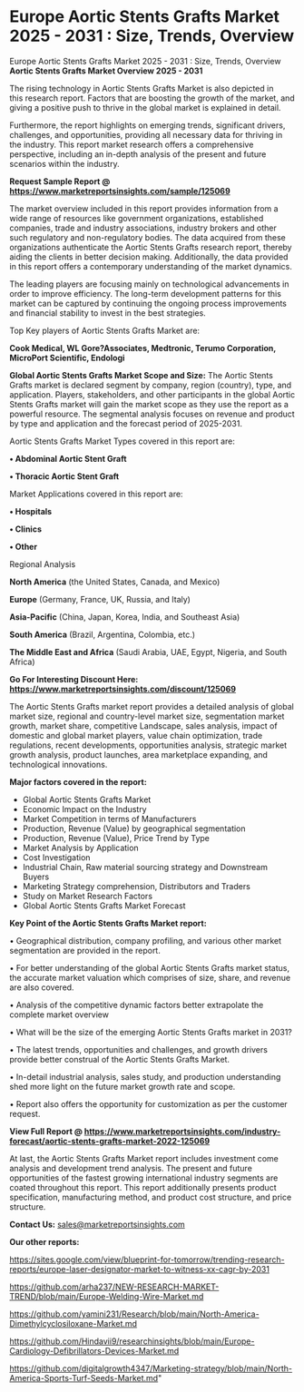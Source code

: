 # Europe Aortic Stents Grafts Market 2025 - 2031 : Size, Trends, Overview
Europe Aortic Stents Grafts Market 2025 - 2031 : Size, Trends, Overview
<Strong> Aortic Stents Grafts Market Overview 2025 - 2031</strong>

The rising technology in Aortic Stents Grafts Market is also depicted in this research report. Factors that are boosting the growth of the market, and giving a positive push to thrive in the global market is explained in detail.

Furthermore, the report highlights on emerging trends, significant drivers, challenges, and opportunities, providing all necessary data for thriving in the industry. This report market research offers a comprehensive perspective, including an in-depth analysis of the present and future scenarios within the industry.

<strong>Request Sample Report @ <a href=https://www.marketreportsinsights.com/sample/125069>https://www.marketreportsinsights.com/sample/125069</a></strong>

The market overview included in this report provides information from a wide range of resources like government organizations, established companies, trade and industry associations, industry brokers and other such regulatory and non-regulatory bodies. The data acquired from these organizations authenticate the Aortic Stents Grafts research report, thereby aiding the clients in better decision making. Additionally, the data provided in this report offers a contemporary understanding of the market dynamics.

The leading players are focusing mainly on technological advancements in order to improve efficiency. The long-term development patterns for this market can be captured by continuing the ongoing process improvements and financial stability to invest in the best strategies.

Top Key players of Aortic Stents Grafts Market are:

<strong>Cook Medical, WL Gore?Associates, Medtronic, Terumo Corporation, MicroPort Scientific, Endologi</strong>

<strong><b>Global Aortic Stents Grafts Market Scope and Size:</b></strong>
The Aortic Stents Grafts market is declared segment by company, region (country), type, and application. Players, stakeholders, and other participants in the global Aortic Stents Grafts market will gain the market scope as they use the report as a powerful resource. The segmental analysis focuses on revenue and product by type and application and the forecast period of 2025-2031.

Aortic Stents Grafts Market Types covered in this report are:

<strong>• Abdominal Aortic Stent Graft

• Thoracic Aortic Stent Graft</strong>

Market Applications covered in this report are:

<strong>• Hospitals

• Clinics

• Other</strong> 

Regional Analysis

<strong>North America</strong> (the United States, Canada, and Mexico)

<strong>Europe</strong> (Germany, France, UK, Russia, and Italy)

<strong>Asia-Pacific</strong> (China, Japan, Korea, India, and Southeast Asia)

<strong>South America</strong> (Brazil, Argentina, Colombia, etc.)

<strong>The Middle East and Africa</strong> (Saudi Arabia, UAE, Egypt, Nigeria, and South Africa)

<strong>Go For Interesting Discount Here: <a href=https://www.marketreportsinsights.com/discount/125069>https://www.marketreportsinsights.com/discount/125069</a></strong>

The Aortic Stents Grafts market report provides a detailed analysis of global market size, regional and country-level market size, segmentation market growth, market share, competitive Landscape, sales analysis, impact of domestic and global market players, value chain optimization, trade regulations, recent developments, opportunities analysis, strategic market growth analysis, product launches, area marketplace expanding, and technological innovations.

<strong><b>Major factors covered in the report:</b></strong>
<ul>
  <li>Global Aortic Stents Grafts Market </li>
  <li>Economic Impact on the Industry</li>
  <li>Market Competition in terms of Manufacturers</li>
  <li>Production, Revenue (Value) by geographical segmentation</li>
  <li>Production, Revenue (Value), Price Trend by Type</li>
  <li>Market Analysis by Application</li>
  <li>Cost Investigation</li>
  <li>Industrial Chain, Raw material sourcing strategy and Downstream Buyers</li>
  <li>Marketing Strategy comprehension, Distributors and Traders</li>
  <li>Study on Market Research Factors</li>
  <li>Global Aortic Stents Grafts Market Forecast</li>
</ul>

<strong><b>Key Point of the Aortic Stents Grafts Market report:</b></strong>

• Geographical distribution, company profiling, and various other market segmentation are provided in the report.

• For better understanding of the global Aortic Stents Grafts market status, the accurate market valuation which comprises of size, share, and revenue are also covered.

• Analysis of the competitive dynamic factors better extrapolate the complete market overview

• What will be the size of the emerging Aortic Stents Grafts market in 2031?

• The latest trends, opportunities and challenges, and growth drivers provide better construal of the Aortic Stents Grafts Market.

• In-detail industrial analysis, sales study, and production understanding shed more light on the future market growth rate and scope.

• Report also offers the opportunity for customization as per the customer request.

<strong><b>View Full Report @ <a href=https://www.marketreportsinsights.com/industry-forecast/aortic-stents-grafts-market-2022-125069>https://www.marketreportsinsights.com/industry-forecast/aortic-stents-grafts-market-2022-125069</a></b></strong>


At last, the Aortic Stents Grafts Market report includes investment come analysis and development trend analysis. The present and future opportunities of the fastest growing international industry segments are coated throughout this report. This report additionally presents product specification, manufacturing method, and product cost structure, and price structure.

<strong>Contact Us:</strong>
sales@marketreportsinsights.com

<strong>Our other reports:</strong>

<a href=https://sites.google.com/view/blueprint-for-tomorrow/trending-research-reports/europe-laser-designator-market-to-witness-xx-cagr-by-2031>https://sites.google.com/view/blueprint-for-tomorrow/trending-research-reports/europe-laser-designator-market-to-witness-xx-cagr-by-2031</a>

<a href=https://github.com/arha237/NEW-RESEARCH-MARKET-TREND/blob/main/Europe-Welding-Wire-Market.md>https://github.com/arha237/NEW-RESEARCH-MARKET-TREND/blob/main/Europe-Welding-Wire-Market.md</a>

<a href=https://github.com/yamini231/Research/blob/main/North-America-Dimethylcyclosiloxane-Market.md>https://github.com/yamini231/Research/blob/main/North-America-Dimethylcyclosiloxane-Market.md</a>

<a href=https://github.com/Hindavii9/researchinsights/blob/main/Europe-Cardiology-Defibrillators-Devices-Market.md>https://github.com/Hindavii9/researchinsights/blob/main/Europe-Cardiology-Defibrillators-Devices-Market.md</a>

<a href=https://github.com/digitalgrowth4347/Marketing-strategy/blob/main/North-America-Sports-Turf-Seeds-Market.md>https://github.com/digitalgrowth4347/Marketing-strategy/blob/main/North-America-Sports-Turf-Seeds-Market.md</a>"
